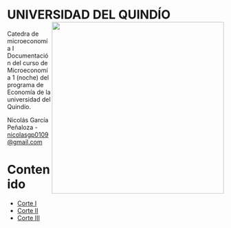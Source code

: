 # UNIVERSIDAD DEL QUINDÍO <img align="right" src="https://github.com/NicolasGP01/Asesoria_ECO_I/blob/main/Imagines%20base/logo-universidad-del-quindio.png" width=400>

Catedra de microeconomía I
Documentación del curso de Microeconomía 1 (noche) del programa de Economía de la universidad del Quindío.

Nicolás García Peñaloza - nicolasgp0109@gmail.com

# Contenido
* [Corte I](https://github.com/NicolasGP01/Economia-Microeconomia-I_Estudiantes/tree/main/Corte%20I) 
* [Corte II](https://github.com/NicolasGP01/Economia-Microeconomia-I_Estudiantes/tree/main/Corte%20II)
* [Corte III](https://github.com/NicolasGP01/Economia-Microeconomia-I_Estudiantes/tree/main/Corte%20III)


